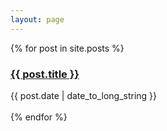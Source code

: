 ```yaml
---
layout: page
---
```


{% for post in site.posts %}
  <article>
    <h3><u><a href="{{ post.url }}">
    {{ post.title }}
    </a></u></h3>
    <time datetime="{{ post.date | date: "%Y-%m-%d" }}">{{ post.date | date_to_long_string }}</time>
  </article>
  </br>
{% endfor %}
